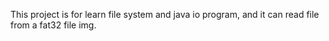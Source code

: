 This project is for learn file system and java io program,
and it can read file from a fat32 file img.